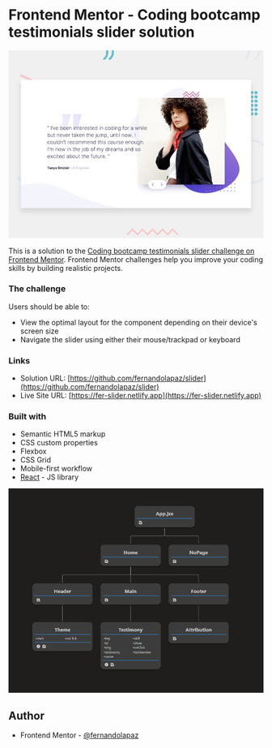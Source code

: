 # Frontend Mentor - Coding bootcamp testimonials slider solution

![](design/desktop-preview.jpg)

This is a solution to the [Coding bootcamp testimonials slider challenge on Frontend Mentor](https://www.frontendmentor.io/challenges/coding-bootcamp-testimonials-slider-4FNyLA8JL). Frontend Mentor challenges help you improve your coding skills by building realistic projects.

### The challenge

Users should be able to:

- View the optimal layout for the component depending on their device's screen size
- Navigate the slider using either their mouse/trackpad or keyboard

### Links

- Solution URL: [https://github.com/fernandolapaz/slider](https://github.com/fernandolapaz/slider)
- Live Site URL: [https://fer-slider.netlify.app](https://fer-slider.netlify.app)

### Built with

- Semantic HTML5 markup
- CSS custom properties
- Flexbox
- CSS Grid
- Mobile-first workflow
- [React](https://reactjs.org/) - JS library

![](design/react-tree.png)

## Author

- Frontend Mentor - [@fernandolapaz](https://www.frontendmentor.io/profile/fernandolapaz)
